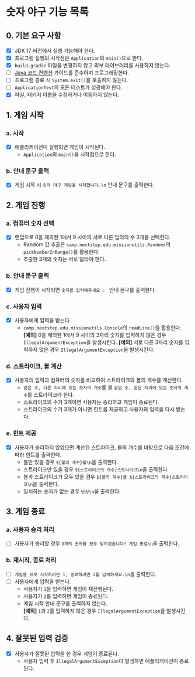 # 숫자 야구 기능 목록

## 0. 기본 요구 사항

-[x] JDK 17 버전에서 실행 가능해야 한다.
-[x] 프로그램 실행의 시작점은 `Application`의 `main()`으로 한다.
-[x] `build.gradle` 파일을 변경하지 않고 외부 라이브러리를 사용하지 않는다.
-[ ] [Java 코드 컨벤션](https://github.com/woowacourse/woowacourse-docs/tree/main/styleguide/java) 가이드를
 준수하며 프로그래밍한다.
-[ ] 프로그램 종료 시 `System.exit()`를 호출하지 않는다.
-[ ] `ApplicationTest`의 모든 테스트가 성공해야 한다.
-[x] 파일, 패키지 이름을 수정하거나 이동하지 않는다.

## 1. 게임 시작

### a. 시작

-[x] 애플리케이션이 실행되면 게임이 시작된다.
    - `Application`의 `main()`을 시작점으로 한다.

### b. 안내 문구 출력

-[x] 게임 시작 시 `숫자 야구 게임을 시작합니다.\n` 안내 문구를 출력한다.

## 2. 게임 진행

### a. 컴퓨터 숫자 선택

-[x] 랜덤으로 0을 제외한 1에서 9 사이의 서로 다른 임의의 수 3개를 선택한다.
    - Random 값 추출은 `camp.nextstep.edu.missionutils.Randoms`의 `pickNumberInRange()`를 활용한다.
    - 추출한 3개의 숫자는 서로 달라야 한다.

### b. 안내 문구 출력

-[x] 게임 진행이 시작되면 `숫자를 입력해주세요 : ` 안내 문구를 출력한다.

### c. 사용자 입력

-[x] 사용자에게 입력을 받는다.
    - `camp.nextstep.edu.missionutils.Console`의 `readLine()`을 활용한다.  
      **[예외]** 0을 제외한 1에서 9 사이의 3자리 숫자를 입력하지 않은 경우 `IllegalArgumentException`을 발생시킨다.
      **[예외]** 서로 다른 3자리 숫자를 입력하지 않은 경우 `IllegalArgumentException`을 발생시킨다.

### d. 스트라이크, 볼 계산

- [x] 사용자의 입력과 컴퓨터의 숫자를 비교하여 스트라이크와 볼의 개수를 계산한다.
    - `같은 수, 다른 자리에 있는 숫자의 개수`를 볼 `같은 수, 같은 자리에 있는 숫자의 개수`를 스트라이크라 한다.
    - 스트라이크의 수가 3개이면 사용자는 승리하고 게임이 종료된다.
    - 스트라이크의 수가 3개가 아니면 힌트를 제공하고 사용자의 입력을 다시 받는다.

### e. 힌트 제공

-[x] 사용자가 승리하지 않았으면 계산된 스트라이크, 볼의 개수를 바탕으로 다음 조건에 따라 힌트를 출력한다.
    - 볼만 있을 경우 `${볼의 개수}볼\n`을 출력한다.
    - 스트라이크만 있을 경우 `${스트라이크의 개수}스트라이크\n`을 출력한다.
    - 볼과 스트라이크가 모두 있을 경우 `${볼의 개수}볼 ${스트라이크의 개수}스트라이크\n`을 출력한다.
    - 일치하는 숫자가 없는 경우 `낫싱\n`을 출력한다.

## 3. 게임 종료

### a. 사용자 승리 처리

-[ ] 사용자가 승리할 경우 `3개의 숫자를 모두 맞히셨습니다! 게임 종료\n`을 출력한다.

### b. 재시작, 종료 처리

-[ ] `게임을 새로 시작하려면 1, 종료하려면 2를 입력하세요.\n`을 출력한다.
-[ ] 사용자에게 입력을 받는다.
    - 사용자가 `1`을 입력하면 게임이 재진행된다.
    - 사용자가 `2`를 입력하면 게임이 종료된다.
    - 게임 시작 안내 문구를 출력하지 않는다.  
      **[예외]** `1`과 `2`를 입력하지 않은 경우 `IllegalArgumentException`을 발생시킨다.

## 4. 잘못된 입력 검증

-[x] 사용자가 잘못된 입력을 한 경우 게임이 종료된다.
    - 사용자 입력 후 `IllegalArgumentException`이 발생하면 애플리케이션이 종료된다.
